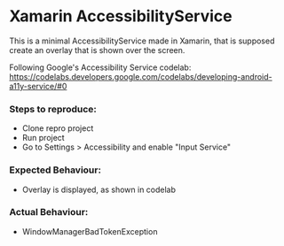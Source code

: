 # Xamarin AccessibilityService
This is a minimal AccessibilityService made in Xamarin, that is supposed create an overlay that is shown over the screen.

Following Google's Accessibility Service codelab: https://codelabs.developers.google.com/codelabs/developing-android-a11y-service/#0


### Steps to reproduce:
- Clone repro project
- Run project
- Go to Settings > Accessibility and enable "Input Service"

### Expected Behaviour: 
- Overlay is displayed, as shown in codelab

### Actual Behaviour:
- WindowManagerBadTokenException
